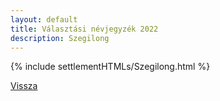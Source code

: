 ```yaml
---
layout: default
title: Választási névjegyzék 2022
description: Szegilong
---
```


{% include settlementHTMLs/Szegilong.html %}

[Vissza](../)